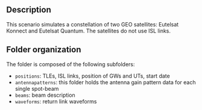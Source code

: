 ## Description

This scenario simulates a constellation of two GEO satellites: Eutelsat Konnect and Eutelsat Quantum.
The satellites do not use ISL links.

## Folder organization

The folder is composed of the following subfolders:

- `positions`: TLEs, ISL links, position of GWs and UTs, start date
- `antennapatterns`: this folder holds the antenna gain pattern data for each single spot-beam
- `beams`: beam description
- `waveforms`: return link waveforms
